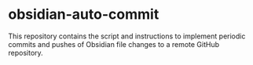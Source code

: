 # obsidian-auto-commit
This repository contains the script and instructions to implement periodic commits and pushes of Obsidian file changes to a remote GitHub repository.
